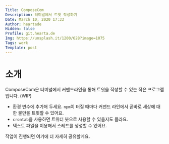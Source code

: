 ```yaml
---
Title: ComposeCom
Description: 터미널에서 트윗 작성하기
Date: March 10, 2020 17:33
Author: heartade
Hidden: false
Profile: git.hearta.de
Img: https://unsplash.it/1200/628?image=1075
Tags: work
Template: post
---
```

# 소개


ComposeCom은 터미널에서 커맨드라인을 통해 트윗을 작성할 수 있는 작은 프로그램입니다. (WIP)


* 환경 변수에 추가해 두세요. `npm`이 터질 때마다 커맨드 라인에서 곧바로 세상에 대한 불만을 트윗할 수 있어요.
* `crontab`을 사용하면 트위터 봇으로 사용할 수 있을지도 몰라요.
* 텍스트 파일을 이용해서 스레드를 생성할 수 있어요.


작업이 진행되면 여기에 더 자세히 공유할게요.
<!--stackedit_data:
eyJoaXN0b3J5IjpbNzM0MjAzODFdfQ==
-->